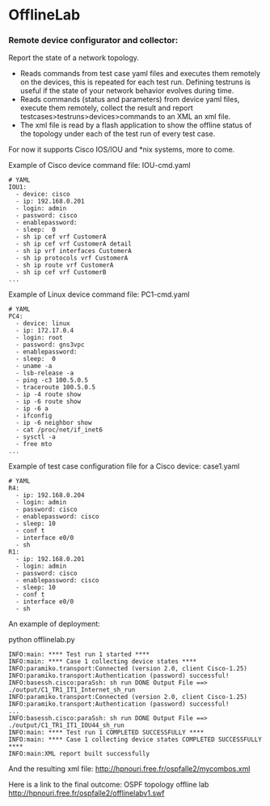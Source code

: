 # OfflineLab
### Remote device configurator and collector: 

Report the state of a network topology.

 - Reads commands from test case yaml files and executes them remotely on the devices, this is repeated for each test run. Defining testruns is useful if the state of your network behavior evolves during time.
 - Reads commands (status and parameters) from device yaml files, execute them remotely, collect the result and report testcases>testruns>devices>commands to an XML an xml file.
 - The xml file is read by a flash application to show the offline status of the topology under each of the test run of every test case.

For now it supports Cisco IOS/IOU and *nix systems, more to come.

Example of Cisco device command file: IOU-cmd.yaml

    # YAML
    IOU1:
      - device: cisco
      - ip: 192.168.0.201
      - login: admin
      - password: cisco
      - enablepassword: 
      - sleep:  0
      - sh ip cef vrf CustomerA
      - sh ip cef vrf CustomerA detail
      - sh ip vrf interfaces CustomerA
      - sh ip protocols vrf CustomerA
      - sh ip route vrf CustomerA
      - sh ip cef vrf CustomerB
    ...

Example of Linux device command file: PC1-cmd.yaml

    # YAML
    PC4:
      - device: linux
      - ip: 172.17.0.4
      - login: root
      - password: gns3vpc
      - enablepassword:
      - sleep:  0
      - uname -a
      - lsb-release -a
      - ping -c3 100.5.0.5
      - traceroute 100.5.0.5
      - ip -4 route show
      - ip -6 route show
      - ip -6 a
      - ifconfig
      - ip -6 neighbor show
      - cat /proc/net/if_inet6
      - sysctl -a
      - free mto
    ...

Example of test case configuration file for a Cisco device: case1.yaml

    # YAML
    R4:
      - ip: 192.168.0.204
      - login: admin
      - password: cisco
      - enablepassword: cisco
      - sleep: 10
      - conf t
      - interface e0/0
      - sh
    R1:
      - ip: 192.168.0.201
      - login: admin
      - password: cisco
      - enablepassword: cisco
      - sleep: 10
      - conf t
      - interface e0/0
      - sh


An example of deployment:

python offlinelab.py

    INFO:main: **** Test run 1 started ****
    INFO:main: **** Case 1 collecting device states ****
    INFO:paramiko.transport:Connected (version 2.0, client Cisco-1.25)
    INFO:paramiko.transport:Authentication (password) successful!
    INFO:basessh.cisco:paraSsh: sh run DONE Output File ==> ./output/C1_TR1_IT1_Internet_sh_run
    INFO:paramiko.transport:Connected (version 2.0, client Cisco-1.25)
    INFO:paramiko.transport:Authentication (password) successful!
    ...
    INFO:basessh.cisco:paraSsh: sh run DONE Output File ==> ./output/C1_TR1_IT1_IOU44_sh_run
    INFO:main: **** Test run 1 COMPLETED SUCCESSFULLY ****
    INFO:main: **** Case 1 collecting device states COMPLETED SUCCESSFULLY ****
    INFO:main:XML report built successfully

And the resulting xml file: http://hpnouri.free.fr/ospfalle2/mycombos.xml

Here is a link to the final outcome: OSPF topology offline lab http://hpnouri.free.fr/ospfalle2/offlinelabv1.swf
